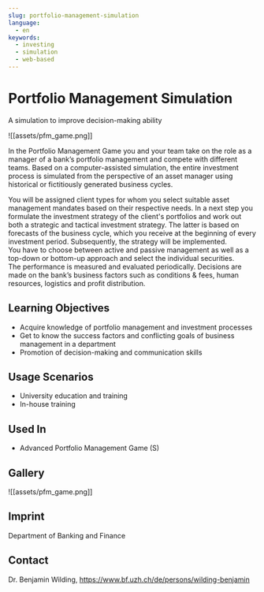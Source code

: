 ```yaml
---
slug: portfolio-management-simulation
language:
  - en
keywords:
  - investing
  - simulation
  - web-based
---
```


# Portfolio Management Simulation
A simulation to improve decision-making ability

![[assets/pfm_game.png]]

In the Portfolio Management Game you and your team take on the role as a manager of a bank’s portfolio management and compete with different teams. Based on a computer-assisted simulation, the entire investment process is simulated from the perspective of an asset manager using historical or fictitiously generated business cycles.

You will be assigned client types for whom you select suitable asset management mandates based on their respective needs. In a next step you formulate the investment strategy of the client's portfolios and work out both a strategic and tactical investment strategy. The latter is based on forecasts of the business cycle, which you receive at the beginning of every investment period. Subsequently, the strategy will be implemented. You have to choose between active and passive management as well as a top-down or bottom-up approach and select the individual securities. The performance is measured and evaluated periodically. Decisions are made on the bank’s business factors such as conditions & fees, human resources, logistics and profit distribution.

## Learning Objectives
  - Acquire knowledge of portfolio management and investment processes
  - Get to know the success factors and conflicting goals of business management
    in a department
  - Promotion of decision-making and communication skills

## Usage Scenarios
  - University education and training
  - In-house training

## Used In
  - Advanced Portfolio Management Game (S)

## Gallery
![[assets/pfm_game.png]]

## Imprint
Department of Banking and Finance

## Contact
Dr. Benjamin Wilding, <https://www.bf.uzh.ch/de/persons/wilding-benjamin>